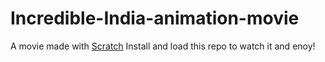 # Incredible-India-animation-movie
A movie made with <a href="scratch.mit.edu">Scratch</a>
Install and load this repo to watch it and enoy!
